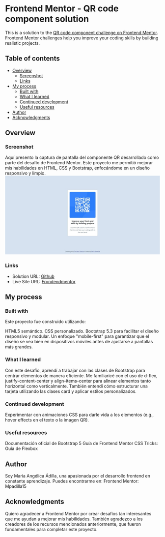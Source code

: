 # Frontend Mentor - QR code component solution

This is a solution to the [QR code component challenge on Frontend Mentor](https://www.frontendmentor.io/challenges/qr-code-component-iux_sIO_H). Frontend Mentor challenges help you improve your coding skills by building realistic projects. 

## Table of contents

- [Overview](#overview)
  - [Screenshot](#screenshot)
  - [Links](#links)
- [My process](#my-process)
  - [Built with](#built-with)
  - [What I learned](#what-i-learned)
  - [Continued development](#continued-development)
  - [Useful resources](#useful-resources)
- [Author](#author)
- [Acknowledgments](#acknowledgments)

## Overview

### Screenshot
Aquí presento la captura de pantalla del componente QR desarrollado como parte del desafío de Frontend Mentor. Este proyecto me permitió mejorar mis habilidades en HTML, CSS y Bootstrap, enfocándome en un diseño responsivo y limpio.
![Solucion](Solucion.jpeg)

### Links
- Solution URL: [Github](https://github.com/Mpadilla15/Practica/tree/main/HTML/Qr%20code%20component%20main)
- Live Site URL: [Frondendmentor](https://www.frontendmentor.io/profile/Mpadilla15)


## My process

### Built with
Este proyecto fue construido utilizando:

HTML5 semántico.
CSS personalizado.
Bootstrap 5.3 para facilitar el diseño responsivo y modular.
Un enfoque "mobile-first" para garantizar que el diseño se vea bien en dispositivos móviles antes de ajustarse a pantallas más grandes.

### What I learned
Con este desafío, aprendí a trabajar con las clases de Bootstrap para centrar elementos de manera eficiente. Me familiaricé con el uso de d-flex, justify-content-center y align-items-center para alinear elementos tanto horizontal como verticalmente. También entendí cómo estructurar una tarjeta utilizando las clases card y aplicar estilos personalizados.

### Continued development

Experimentar con animaciones CSS para darle vida a los elementos (e.g., hover effects en el texto o la imagen QR).

### Useful resources

Documentación oficial de Bootstrap 5
Guía de Frontend Mentor
CSS Tricks: Guía de Flexbox

## Author
Soy María Angélica Ádilla, una apasionada por el desarrollo frontend en constante aprendizaje. Puedes encontrarme en:
Frontend Mentor: Mpadilla15

## Acknowledgments
Quiero agradecer a Frontend Mentor por crear desafíos tan interesantes que me ayudan a mejorar mis habilidades. También agradezco a los creadores de los recursos mencionados anteriormente, que fueron fundamentales para completar este proyecto.